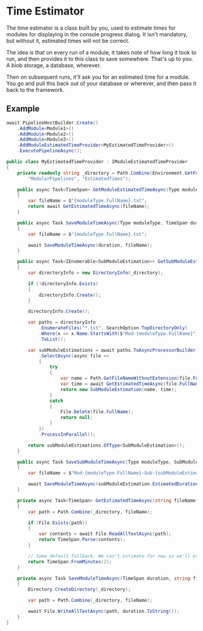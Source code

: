 # Time Estimator

The time estimator is a class built by you, used to estimate times for modules for displaying in the console progress dialog. It isn't mandatory, but without it, estimated times will not be correct.

The idea is that on every run of a module, it takes note of how long it took to run, and then provides it to this class to save somewhere. That's up to you. A blob storage, a database, wherever.

Then on subsequent runs, it'll ask you for an estimated time for a module. You go and pull this back out of your database or wherever, and then pass it back to the framework.

## Example

```csharp
await PipelineHostBuilder.Create()
    .AddModule<Module1>()
    .AddModule<Module2>()
    .AddModule<Module3>()
    .AddModuleEstimatedTimeProvider<MyEstimatedTimeProvider>()
    .ExecutePipelineAsync();
```

```csharp
public class MyEstimatedTimeProvider : IModuleEstimatedTimeProvider
{
    private readonly string _directory = Path.Combine(Environment.GetFolderPath(Environment.SpecialFolder.ApplicationData),
        "ModularPipelines", "EstimatedTimes");

    public async Task<TimeSpan> GetModuleEstimatedTimeAsync(Type moduleType)
    {
        var fileName = $"{moduleType.FullName}.txt";
        return await GetEstimatedTimeAsync(fileName);
    }

    public async Task SaveModuleTimeAsync(Type moduleType, TimeSpan duration)
    {
        var fileName = $"{moduleType.FullName}.txt";

        await SaveModuleTimeAsync(duration, fileName);
    }

    public async Task<IEnumerable<SubModuleEstimation>> GetSubModuleEstimatedTimesAsync(Type moduleType)
    {
        var directoryInfo = new DirectoryInfo(_directory);

        if (!directoryInfo.Exists)
        {
            directoryInfo.Create();
        }

        directoryInfo.Create();

        var paths = directoryInfo
            .EnumerateFiles("*.txt", SearchOption.TopDirectoryOnly)
            .Where(x => x.Name.StartsWith($"Mod-{moduleType.FullName}"))
            .ToList();

        var subModuleEstimations = await paths.ToAsyncProcessorBuilder()
            .SelectAsync(async file =>
            {
                try
                {
                    var name = Path.GetFileNameWithoutExtension(file.FullName).Split("-Sub-")[1];
                    var time = await GetEstimatedTimeAsync(file.FullName);
                    return new SubModuleEstimation(name, time);
                }
                catch
                {
                    File.Delete(file.FullName);
                    return null;
                }
            })
            .ProcessInParallel();

        return subModuleEstimations.OfType<SubModuleEstimation>();
    }

    public async Task SaveSubModuleTimeAsync(Type moduleType, SubModuleEstimation subModuleEstimation)
    {
        var fileName = $"Mod-{moduleType.FullName}-Sub-{subModuleEstimation.SubModuleName}.txt";

        await SaveModuleTimeAsync(subModuleEstimation.EstimatedDuration, fileName);
    }

    private async Task<TimeSpan> GetEstimatedTimeAsync(string fileName)
    {
        var path = Path.Combine(_directory, fileName);

        if (File.Exists(path))
        {
            var contents = await File.ReadAllTextAsync(path);
            return TimeSpan.Parse(contents);
        }

        // Some default fallback. We can't estimate for now so we'll estimate next time.
        return TimeSpan.FromMinutes(2);
    }

    private async Task SaveModuleTimeAsync(TimeSpan duration, string fileName)
    {
        Directory.CreateDirectory(_directory);

        var path = Path.Combine(_directory, fileName);

        await File.WriteAllTextAsync(path, duration.ToString());
    }
}
```